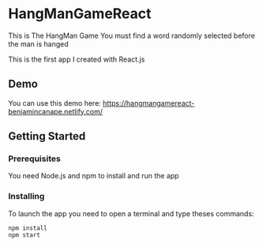 # HangManGameReact

This is The HangMan Game
You must find a word randomly selected before the man is hanged

This is the first app I created with React.js

## Demo

You can use this demo here: https://hangmangamereact-benjamincanape.netlify.com/

## Getting Started

### Prerequisites

You need Node.js and npm to install and run the app

### Installing

To launch the app you need to open a terminal and type theses commands:

```
npm install
npm start
```
